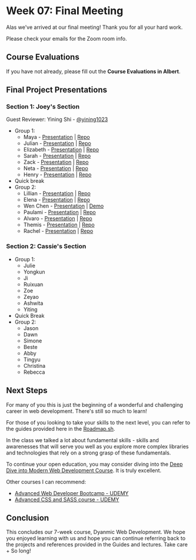 # Week 07: Final Meeting

Alas we've arrived at our final meeting! Thank you for all your hard work. 

Please check your emails for the Zoom room info. 

## Course Evaluations

If you have not already, please fill out the **Course Evaluations in Albert**.

## Final Project Presentations

### Section 1: Joey's Section

Guest Reviewer: Yining Shi - [@yining1023](https://1023.io)

* Group 1:
    * Maya - [Presentation](https://vimeo.com/400029799) | [Repo](https://github.com/mayapruitt/Thesis_2020)
    * Julian - [Presentation](https://www.youtube.com/watch?v=QQHi4SgirS4&feature=youtu.be) | [Repo](https://github.com/juliantisomathews/biodesign)
    * Elizabeth - [Presentation](https://www.youtube.com/watch?v=hBtl36URvp4&feature=youtu.be) | [Repo](https://github.com/blatinegra/assignment-4)
    * Sarah - [Presentation](https://youtu.be/gCwgPvSb4XU) | [Repo](https://github.com/sarahliriano/diary-final-r)
    * Zack - [Presentation](https://cuinjune-?mongo-synth.glitch.me/) | [Repo](https://github.com/cuinjune/mongo-synth)
    * Neta - [Presentation](https://youtu.be/7-Aiut1pkfk ) | [Repo](https://github.com/netanoir/black-photo-booth)
    * Henry - [Presentation](https://vimeo.com/399769540) | [Repo](https://github.com/henrywang95/restart2020)
* Quick break
* Group 2:
    * Lillian - [Presentation](#) | [Repo](https://github.com/lillianritchie/DWD-FINAL)
    * Elena - [Presentation](https://www.youtube.com/watch?v=wKZ9cbiERiI) | [Repo]()
    * Wen Chen - [Presentation](#) | [Demo](https://wenchen1114-dwd-gay-right-time-line.glitch.me/)
    * Paulami - [Presentation](https://www.youtube.com/watch?v=HDFDubWNhrU&feature=youtu.be) | [Repo](https://github.com/Paulami/feelings-log)
    * Alvaro - [Presentation](#) | [Repo](https://github.com/lacouture100/Dynamic-Web-Development-Final-Project)
    * Themis - [Presentation](https://www.youtube.com/watch?v=11yXDBP00xk&feature=youtu.be) | [Repo](https://github.com/themiscadiz/Final-dwd)
    * Rachel - [Presentation](https://www.youtube.com/watch?v=GQG_W5NManI&feature=youtu.be) | [Repo](https://github.com/raclim/love-app)

### Section 2: Cassie's Section

* Group 1:
   * Julie
   * Yongkun
   * Ji
   * Ruixuan
   * Zoe
   * Zeyao
   * Ashwita
   * Yiting
* Quick Break
* Group 2:
   * Jason
   * Dawn
   * Simone
   * Beste
   * Abby
   * Tingyu
   * Christina
   * Rebecca



## Next Steps

For many of you this is just the beginning of a wonderful and challenging career in web development. There's still so much to learn!

For those of you looking to take your skills to the next level, you can refer to the guides provided here in the [Roadmap.sh](https://roadmap.sh/). 

In the class we talked a lot about fundamental skills - skills and awarenesses that will serve you well as you explore more complex libraries and technologies that rely on a strong grasp of these fundamentals. 

To continue your open education, you may consider diving into the [Deep Dive into Modern Web Development Course](https://fullstackopen.com/en/). It is truly excellent. 

Other courses I can recommend:
* [Advanced Web Developer Bootcamp - UDEMY](https://www.udemy.com/course/the-advanced-web-developer-bootcamp/)
* [Advanced CSS and SASS course - UDEMY](https://www.udemy.com/course/advanced-css-and-sass/)

## Conclusion

This concludes our 7-week course, Dyanmic Web Development. We hope you enjoyed learning with us and hope you can continue referring back to the projects and references provided in the Guides and lectures. Take care + So long!

